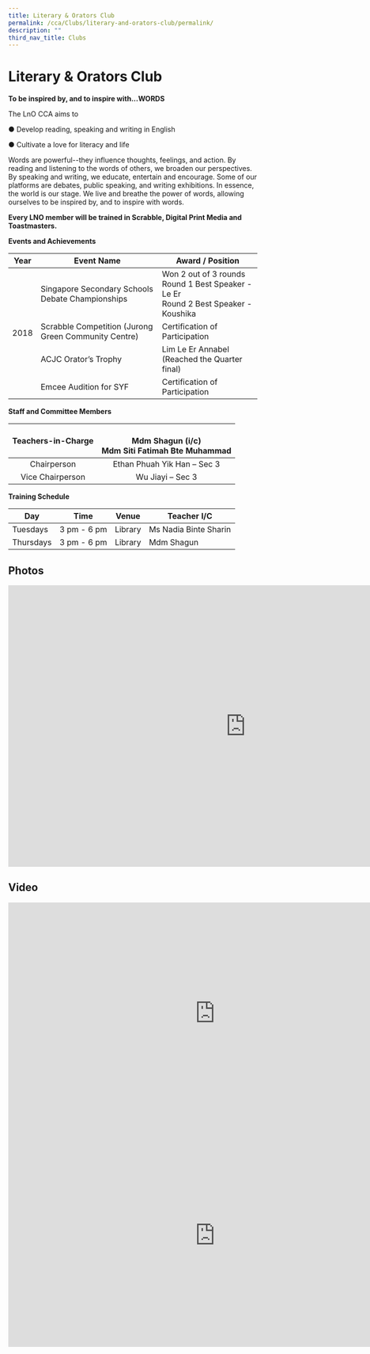 ```yaml
---
title: Literary & Orators Club
permalink: /cca/Clubs/literary-and-orators-club/permalink/
description: ""
third_nav_title: Clubs
---
```

Literary &amp; Orators Club
=======================
**To be inspired by, and to inspire with...WORDS**

The LnO CCA aims to&nbsp;

● Develop reading, speaking and writing in English

● Cultivate a love for literacy and life

Words are powerful--they influence thoughts, feelings, and action. By reading and listening to the words of others, we broaden our perspectives. By speaking and writing, we educate, entertain and encourage. Some of our platforms are debates, public speaking, and writing exhibitions. In essence, the world is our stage. We live and breathe the power of words, allowing ourselves to be inspired by, and to inspire with words.&nbsp;

**Every LNO member will be trained in Scrabble, Digital Print Media and Toastmasters.**

**Events and Achievements**

<table>
<thead>
  <tr>
    <th>Year</th>
    <th>Event Name</th>
    <th>Award / Position</th>
  </tr>
</thead>
<tbody>
  <tr>
    <td rowspan="4">2018</td>
    <td>Singapore Secondary Schools Debate Championships<br></td>
    <td>Won 2 out of 3 rounds<br>Round 1 Best Speaker - Le Er<br>Round 2 Best Speaker - Koushika<br></td>
  </tr>
  <tr>
    <td>Scrabble Competition (Jurong Green Community Centre)<br></td>
    <td>Certification of Participation</td>
  </tr>
  <tr>
    <td>ACJC Orator’s Trophy <br></td>
    <td>Lim Le Er Annabel (Reached the Quarter final) </td>
  </tr>
  <tr>
    <td>Emcee Audition for SYF <br></td>
    <td>Certification of Participation </td>
  </tr>
</tbody>
</table>

**Staff and Committee Members**

| Teachers-in-Charge 	| <br>Mdm Shagun (i/c)<br>Mdm Siti Fatimah Bte Muhammad 	|
|:---:	|:---:	|
| Chairperson 	| Ethan Phuah Yik Han – Sec 3 	|
| Vice Chairperson 	| Wu Jiayi – Sec 3 	|

**Training Schedule**

| Day | Time | Venue | Teacher I/C |
| --- | --- | --- | --- |
| Tuesdays | 3 pm - 6 pm | Library | Ms Nadia Binte Sharin |
| Thursdays | 3 pm - 6 pm | Library | Mdm Shagun |

Photos
------
<iframe allowfullscreen="true" height="569" width="960" frameborder="0" src="https://docs.google.com/presentation/d/e/2PACX-1vQpsPaC3RHyZ8joVxze5w5FzpMIAEjlyKC-v5zgA6dpFOzF-NOCOQRT-TZQDUgvdWF_DbbKoD4R2fTn/embed?start=false&amp;loop=false&amp;delayms=3000"></iframe>

Video
-----
<iframe allowfullscreen="" allow="accelerometer; autoplay; clipboard-write; encrypted-media; gyroscope; picture-in-picture" frameborder="0" title="Learning to be Resilient with LNO" src="https://www.youtube.com/embed/B9pg34cSv88" height="448" width="835"></iframe>

<iframe allowfullscreen="" allow="accelerometer; autoplay; clipboard-write; encrypted-media; gyroscope; picture-in-picture" frameborder="0" title="Literary &amp; Orators Club 2021" src="https://www.youtube.com/embed/tnw0KlD0aGc" height="450" width="835"></iframe>